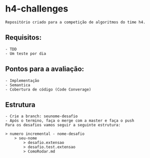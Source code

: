 # h4-challenges

    Repositório criado para a competição de algoritmos do time h4. 


## Requisitos:
    - TDD
    - Um teste por dia

## Pontos para a avaliação:
    - Implementação
    - Semantica
    - Cobertura de código (Code Converage)

## Estrutura
    - Crie a branch: seunome-desafio
    - Após o termino, faça o merge com a master e faça o push
    Para os desafios vamos seguir a seguinte estrutura:
    
    > numero incremental - nome-desafio 
        > seu-nome
            > desafio.extensao
            > desafio.test.extensao
            > ComoRodar.md

    